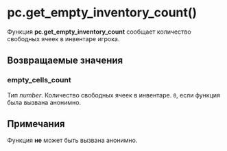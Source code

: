 # pc.get_empty_inventory_count()
Функция **pc.get_empty_inventory_count** сообщает количество свободных ячеек в инвентаре игрока.

## Возвращаемые значения
### empty_cells_count
Тип *number*. Количество свободных ячеек в инвентаре. `0`, если функция была вызвана анонимно.

## Примечания
Функция **не** может быть вызвана анонимно.
